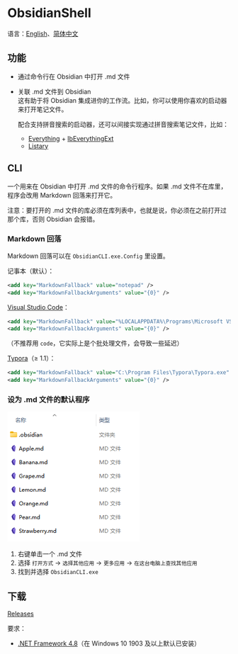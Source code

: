 # ObsidianShell
语言：[English](README.md)、[简体中文](README.zh-Hans.md)

## 功能
- 通过命令行在 Obsidian 中打开 .md 文件
- 关联 .md 文件到 Obsidian  
    这有助于将 Obsidian 集成进你的工作流。比如，你可以使用你喜欢的启动器来打开笔记文件。

    配合支持拼音搜索的启动器，还可以间接实现通过拼音搜索笔记文件，比如：
    - [Everything](https://www.voidtools.com/) + [IbEverythingExt](https://github.com/Chaoses-Ib/IbEverythingExt)
    - [Listary](https://www.listarypro.com/)

## CLI
一个用来在 Obsidian 中打开 .md 文件的命令行程序。如果 .md 文件不在库里，程序会改用 Markdown 回落来打开它。

注意：要打开的 .md 文件的库必须在库列表中，也就是说，你必须在之前打开过那个库，否则 Obsidian 会报错。

### Markdown 回落
Markdown 回落可以在 `ObsidianCLI.exe.Config` 里设置。

记事本（默认）：
```xml
<add key="MarkdownFallback" value="notepad" />
<add key="MarkdownFallbackArguments" value="{0}" />
```

[Visual Studio Code](https://code.visualstudio.com/)：
```xml
<add key="MarkdownFallback" value="%LOCALAPPDATA%\Programs\Microsoft VS Code\Code.exe" />
<add key="MarkdownFallbackArguments" value="{0}" />
```
（不推荐用 `code`，它实际上是个批处理文件，会导致一些延迟）

[Typora](https://typora.io/)（≥ 1.1）：
```xml
<add key="MarkdownFallback" value="C:\Program Files\Typora\Typora.exe" />
<add key="MarkdownFallbackArguments" value="{0}" />
```

### 设为 .md 文件的默认程序
![](images/File%20list.png)
1. 右键单击一个 .md 文件
2. 选择 `打开方式` → `选择其他应用` → `更多应用` → `在这台电脑上查找其他应用`
3. 找到并选择 `ObsidianCLI.exe`

## 下载
[Releases](https://github.com/Chaoses-Ib/ObsidianShell/releases)

要求：
- [.NET Framework 4.8](https://dotnet.microsoft.com/download/dotnet-framework/net48)（在 Windows 10 1903 及以上默认已安装）